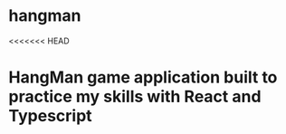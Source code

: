 # hangman

<<<<<<< HEAD

# HangMan game application built to practice my skills with React and Typescript
